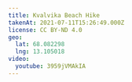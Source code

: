 ```yaml
---
title: Kvalvika Beach Hike
takenAt: 2021-07-11T15:26:49.000Z
license: CC BY-ND 4.0
geo:
  lat: 68.082298
  lng: 13.105018
video:
  youtube: 3959jVMAkIA
---
```

